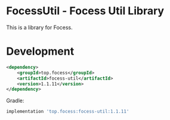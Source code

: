 # FocessUtil - Focess Util Library

This is a library for Focess.

# Development

```xml
<dependency>
    <groupId>top.focess</groupId>
    <artifactId>focess-util</artifactId>
    <version>1.1.11</version>
</dependency>
```

Gradle:

```gradle
implementation 'top.focess:focess-util:1.1.11'
```